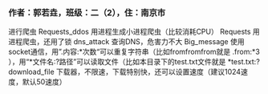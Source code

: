 ### 作者：郭若垚，班级：二（2），住：南京市
进行爬虫
Requests_ddos 用进程生成小进程爬虫（比较消耗CPU）
Requests 用进程爬虫，还用了锁
dns_attack 查询DNS，危害力不大
Big_message 使用socket通信，用”.内容:*次数“可以重复字符串（比如fromfromfrom就是 .from:*3 ），用“*文件名:?路径”可以读取文件（比如本目录下的test.txt文件就是 *test.txt:?
download_file 下载器，不限速，下载特别快，还可以设置速度（建议1024速度，默认50速度）